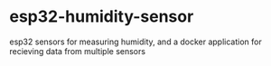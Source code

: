 # esp32-humidity-sensor
esp32 sensors for measuring humidity, and a docker application for recieving data from multiple sensors
